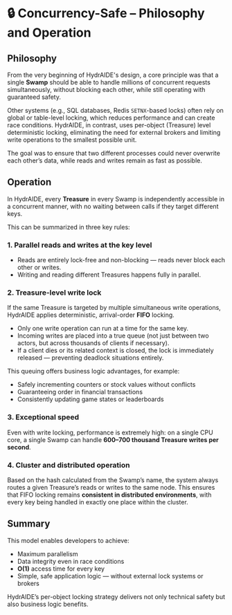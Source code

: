 # 🔒 Concurrency-Safe – Philosophy and Operation

## Philosophy

From the very beginning of HydrAIDE's design, a core principle was that a single **Swamp** should be able to handle millions of concurrent requests simultaneously, without blocking each other, while still operating with guaranteed safety.

Other systems (e.g., SQL databases, Redis `SETNX`-based locks) often rely on global or table-level locking, which reduces performance and can create race conditions. HydrAIDE, in contrast, uses per-object (Treasure) level deterministic locking, eliminating the need for external brokers and limiting write operations to the smallest possible unit.

The goal was to ensure that two different processes could never overwrite each other’s data, while reads and writes remain as fast as possible.

## Operation

In HydrAIDE, every **Treasure** in every Swamp is independently accessible in a concurrent manner, with no waiting between calls if they target different keys.

This can be summarized in three key rules:

### 1. Parallel reads and writes at the key level

* Reads are entirely lock-free and non-blocking — reads never block each other or writes.
* Writing and reading different Treasures happens fully in parallel.

### 2. Treasure-level write lock

If the same Treasure is targeted by multiple simultaneous write operations, HydrAIDE applies deterministic, arrival-order **FIFO** locking.

* Only one write operation can run at a time for the same key.
* Incoming writes are placed into a true queue (not just between two actors, but across thousands of clients if necessary).
* If a client dies or its related context is closed, the lock is immediately released — preventing deadlock situations entirely.

This queuing offers business logic advantages, for example:

* Safely incrementing counters or stock values without conflicts
* Guaranteeing order in financial transactions
* Consistently updating game states or leaderboards

### 3. Exceptional speed

Even with write locking, performance is extremely high: on a single CPU core, a single Swamp can handle **600–700 thousand Treasure writes per second**.

### 4. Cluster and distributed operation

Based on the hash calculated from the Swamp’s name, the system always routes a given Treasure’s reads or writes to the same node. This ensures that FIFO locking remains **consistent in distributed environments**, with every key being handled in exactly one place within the cluster.

## Summary

This model enables developers to achieve:

* Maximum parallelism
* Data integrity even in race conditions
* **O(1)** access time for every key
* Simple, safe application logic — without external lock systems or brokers

HydrAIDE’s per-object locking strategy delivers not only technical safety but also business logic benefits.
